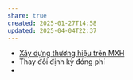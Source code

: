 ```yaml
---
share: true
created: 2025-01-27T14:58
updated: 2025-04-04T22:37
---
```

- [Xây dựng thương hiệu trên MXH](./X%C3%A2y%20d%E1%BB%B1ng%20th%C6%B0%C6%A1ng%20hi%E1%BB%87u%20tr%C3%AAn%20MXH.md)
- Thay đổi định kỳ đóng phí
- 